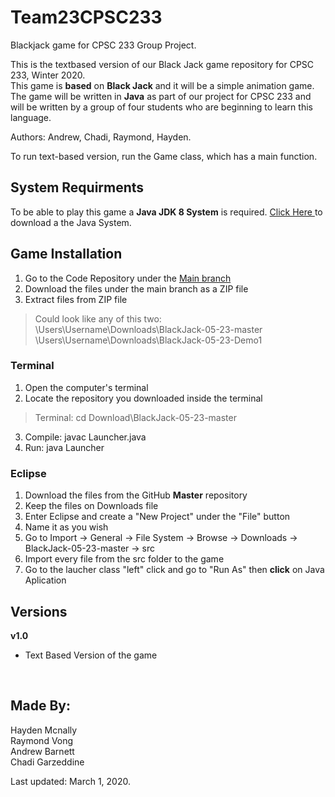 # Team23CPSC233
Blackjack game for CPSC 233 Group Project.

This is the textbased version of our Black Jack game repository for CPSC 233, Winter 2020.</br>
This game is **based** on **Black Jack**  and it will be a simple animation game. The game will be written in **Java** as part of our project for CPSC 233 and will be written by a group of four students who are beginning to learn this language.</br>

Authors: Andrew, Chadi, Raymond, Hayden.

To run text-based version, run the Game class, which has a main function.

## System Requirments
To be able to play this game a **Java JDK 8 System** is required. <a href  = "https://www.oracle.com/technetwork/java/javase/downloads/jdk8-downloads-2133151.html"> Click Here </a> to download a the Java System. </br>

## Game Installation
1) Go to the Code Repository under the <a href = "https://github.com/chadigarzeddine1/BlackJack-05-23">Main branch </a> </br>
2) Download the files under the main branch as a ZIP file </br>
3) Extract files from ZIP file </br>
> Could look like any of this two: </br>
\Users\Username\Downloads\BlackJack-05-23-master </br> 
\Users\Username\Downloads\BlackJack-05-23-Demo1  </br>

### Terminal
1) Open the computer's terminal </br>
2) Locate the repository you downloaded inside the terminal </br>
> Terminal: cd Download\BlackJack-05-23-master </br>
3) Compile: javac Launcher.java </br>
4) Run: java Launcher </br>

### Eclipse
1) Download the files from the GitHub **Master** repository</br>
2) Keep the files on Downloads file </br>
3) Enter Eclipse and create a "New Project" under the "File" button </br>
4) Name it as you wish </br>
5) Go to Import &#8594; General &#8594; File System &#8594; Browse &#8594; Downloads &#8594; BlackJack-05-23-master &#8594; src </br>
6) Import every file from the src folder to the game </br>
7) Go to the laucher class "left" click and go to "Run As" then **click** on Java Aplication </br>

## Versions
**v1.0** </br>
- Text Based Version of the game</br>
</br>


## Made By:
Hayden Mcnally </br>
Raymond Vong </br>
Andrew Barnett </br>
Chadi Garzeddine </br>

Last updated: March 1, 2020.
